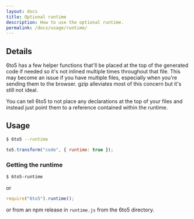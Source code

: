 ```yaml
---
layout: docs
title: Optional runtime
description: How to use the optional runtime.
permalink: /docs/usage/runtime/
---
```


## Details

6to5 has a few helper functions that'll be placed at the top of the generated
code if needed so it's not inlined multiple times throughout that file. This may
become an issue if you have multiple files, especially when you're sending them
to the browser. gzip alleviates most of this concern but it's still not ideal.

You can tell 6to5 to not place any declarations at the top of your files and
instead just point them to a reference contained within the runtime.

## Usage

```sh
$ 6to5 --runtime
```

```js
to5.transform("code", { runtime: true });
```

### Getting the runtime

```sh
$ 6to5-runtime
```

or

```js
require("6to5").runtime();
```

or from an npm release in `runtime.js` from the 6to5 directory.
